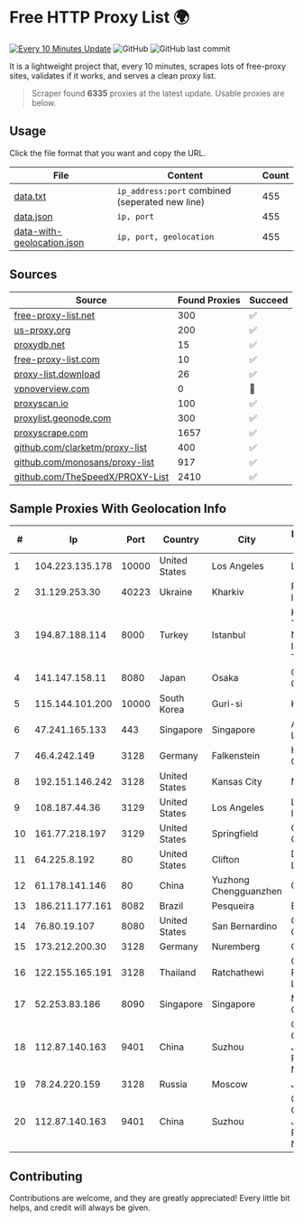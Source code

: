 
# Free HTTP Proxy List 🌍

[![Every 10 Minutes Update](https://github.com/mertguvencli/http-proxy-list/actions/workflows/main.yml/badge.svg?branch=main)](https://github.com/mertguvencli/http-proxy-list/actions/workflows/main.yml)
![GitHub](https://img.shields.io/github/license/mertguvencli/http-proxy-list)
![GitHub last commit](https://img.shields.io/github/last-commit/mertguvencli/http-proxy-list)

It is a lightweight project that, every 10 minutes, scrapes lots of free-proxy sites, validates if it works, and serves a clean proxy list.


> Scraper found **6335** proxies at the latest update. Usable proxies are below.

## Usage

Click the file format that you want and copy the URL.


|File|Content|Count|
|----|-------|-----|
|[data.txt](https://raw.githubusercontent.com/mertguvencli/http-proxy-list/main/proxy-list/data.txt)|`ip_address:port` combined (seperated new line)|455|
|[data.json](https://raw.githubusercontent.com/mertguvencli/http-proxy-list/main/proxy-list/data.json)|`ip, port`|455|
|[data-with-geolocation.json](https://raw.githubusercontent.com/mertguvencli/http-proxy-list/main/proxy-list/data-with-geolocation.json)|`ip, port, geolocation`|455|

## Sources

|Source|Found Proxies|Succeed|
|------|-------------|-------|
|[free-proxy-list.net](https://free-proxy-list.net)|300|✅|
|[us-proxy.org](https://www.us-proxy.org)|200|✅|
|[proxydb.net](http://proxydb.net)|15|✅|
|[free-proxy-list.com](https://free-proxy-list.com/?page=&port=&type%5B%5D=http&type%5B%5D=https&up_time=0&search=Search)|10|✅|
|[proxy-list.download](https://www.proxy-list.download/HTTP)|26|✅|
|[vpnoverview.com](https://vpnoverview.com/privacy/anonymous-browsing/free-proxy-servers)|0|🚫|
|[proxyscan.io](https://www.proxyscan.io)|100|✅|
|[proxylist.geonode.com](https://proxylist.geonode.com/api/proxy-list?limit=300&page=1&sort_by=lastChecked&sort_type=desc&protocols=http,https)|300|✅|
|[proxyscrape.com](https://api.proxyscrape.com/v2/?request=displayproxies&protocol=http&timeout=10000&country=all&ssl=all&anonymity=all)|1657|✅|
|[github.com/clarketm/proxy-list](https://raw.githubusercontent.com/clarketm/proxy-list/master/proxy-list-raw.txt)|400|✅|
|[github.com/monosans/proxy-list](https://raw.githubusercontent.com/monosans/proxy-list/main/proxies/http.txt)|917|✅|
|[github.com/TheSpeedX/PROXY-List](https://raw.githubusercontent.com/TheSpeedX/PROXY-List/master/http.txt)|2410|✅|


## Sample Proxies With Geolocation Info

|#|Ip|Port|Country|City|Internet Service Provider|
|-|--|----|-------|----|-------------------------|
|1|104.223.135.178|10000|United States|Los Angeles|LayerHost|
|2|31.129.253.30|40223|Ukraine|Kharkiv|FOP Samoilenko Igor Olegovich|
|3|194.87.188.114|8000|Turkey|Istanbul|Kadir Huseyin Tezcan Nosspeed Internet Teknolojileri|
|4|141.147.158.11|8080|Japan|Osaka|Oracle Corporation|
|5|115.144.101.200|10000|South Korea|Guri-si|Korea Telecom|
|6|47.241.165.133|443|Singapore|Singapore|Alibaba.com LLC|
|7|46.4.242.149|3128|Germany|Falkenstein|Hetzner Online GmbH|
|8|192.151.146.242|3128|United States|Kansas City|Nocix, LLC|
|9|108.187.44.36|3129|United States|Los Angeles|Leaseweb USA, Inc.|
|10|161.77.218.197|3129|United States|Springfield|Crocker Communications|
|11|64.225.8.192|80|United States|Clifton|DigitalOcean, LLC|
|12|61.178.141.146|80|China|Yuzhong Chengguanzhen|Chinanet|
|13|186.211.177.161|8082|Brazil|Pesqueira|BR Digital|
|14|76.80.19.107|8080|United States|San Bernardino|Charter Communications|
|15|173.212.200.30|3128|Germany|Nuremberg|Contabo GmbH|
|16|122.155.165.191|3128|Thailand|Ratchathewi|CAT Telecom Public Company Limited|
|17|52.253.83.186|8090|Singapore|Singapore|Microsoft Corporation|
|18|112.87.140.163|9401|China|Suzhou|China Unicom CHINA169 Jiangsu Province Network|
|19|78.24.220.159|3128|Russia|Moscow|JSC IOT|
|20|112.87.140.163|9401|China|Suzhou|China Unicom CHINA169 Jiangsu Province Network|



## Contributing

Contributions are welcome, and they are greatly appreciated! Every
little bit helps, and credit will always be given.

